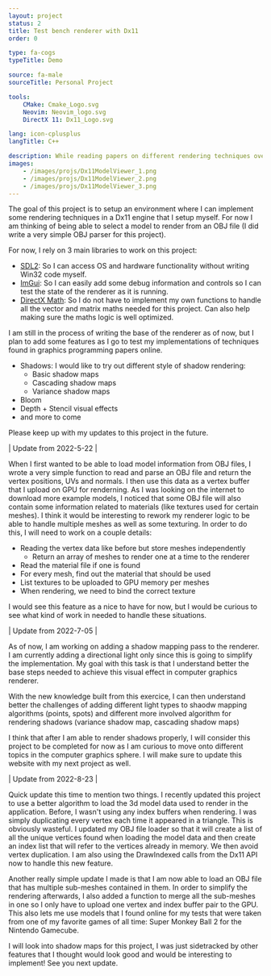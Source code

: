 ```yaml
---
layout: project
status: 2
title: Test bench renderer with Dx11
order: 0

type: fa-cogs
typeTitle: Demo

source: fa-male
sourceTitle: Personal Project

tools:
    CMake: Cmake_Logo.svg
    Neovim: Neovim_logo.svg
    DirectX 11: Dx11_Logo.svg

lang: icon-cplusplus
langTitle: C++

description: While reading papers on different rendering techniques over the course of my progress in graphics programming, I've found some that I would like to try and implement. This project is a very simple renderer to use as a base for these tests.
images:
    - /images/projs/Dx11ModelViewer_1.png
    - /images/projs/Dx11ModelViewer_2.png
    - /images/projs/Dx11ModelViewer_3.png
---
```


The goal of this project is to setup an environment where I can implement some rendering techniques in a Dx11 engine that I setup myself. For now I am thinking of being able to select a model to render from an OBJ file (I did write a very simple OBJ parser for this project).

For now, I rely on 3 main libraries to work on this project:
* [SDL2](https://github.com/libsdl-org/SDL): So I can access OS and hardware functionality without writing Win32 code myself.
* [ImGui](https://github.com/ocornut/imgui): So I can easily add some debug information and controls so I can test the state of the renderer as it is running.
* [DirectX Math](https://github.com/microsoft/DirectXMath): So I do not have to implement my own functions to handle all the vector and matrix maths needed for this project. Can also help making sure the maths logic is well optimized.

I am still in the process of writing the base of the renderer as of now, but I plan to add some features as I go to test my implementations of techniques found in graphics programming papers online.
* Shadows: I would like to try out different style of shadow rendering:
    * Basic shadow maps
    * Cascading shadow maps
    * Variance shadow maps
* Bloom
* Depth + Stencil visual effects
* and more to come

Please keep up with my updates to this project in the future.

| Update from 2022-5-22 |

When I first wanted to be able to load model information from OBJ files, I wrote a very simple function to read and parse an OBJ file and return the vertex positions, UVs and normals. I then use this data as a vertex buffer that I upload on GPU for renderning.
As I was looking on the internet to download more example models, I noticed that some OBJ file will also contain some information related to materials (like textures used for certain meshes). I think it would be interesting to rework my renderer logic to be able to handle multiple meshes as well as some texturing. In order to do this, I will need to work on a couple details:

* Reading the vertex data like before but store meshes independently
    * Return an array of meshes to render one at a time to the renderer
* Read the material file if one is found
* For every mesh, find out the material that should be used
* List textures to be uploaded to GPU memory per meshes
* When rendering, we need to bind the correct texture

I would see this feature as a nice to have for now, but I would be curious to see what kind of work in needed to handle these situations.

| Update from 2022-7-05 |

As of now, I am working on adding a shadow mapping pass to the renderer. I am currently adding a directional light only since this is going to simplify the implementation. My goal with this task is that I understand better the base steps needed to achieve this visual effect in computer graphics renderer.

With the new knowledge built from this exercice, I can then understand better the challenges of adding different light types to shaodw mapping algorithms (points, spots) and different more involved algorithm for rendering shadows (variance shadow map, cascading shadow maps)

I think that after I am able to render shadows properly, I will consider this project to be completed for now as I am curious to move onto different topics in the computer graphics sphere. I will make sure to update this website with my next project as well.

| Update from 2022-8-23 |

Quick update this time to mention two things. I recently updated this project to use a better algorithm to load the 3d model data used to render in the application. Before, I wasn't using any index buffers when rendering. I was simply duplicating every vertex each time it appeared in a triangle. This is obviously wasteful. I updated my OBJ file loader so that it will create a list of all the unique vertices found when loading the model data and then create an index list that will refer to the vertices already in memory. We then avoid vertex duplication. I am also using the DrawIndexed calls from the Dx11 API now to handle this new feature.

Another really simple update I made is that I am now able to load an OBJ file that has multiple sub-meshes contained in them. In order to simplify the rendering afterwards, I also added a function to merge all the sub-meshes in one so I only have to upload one vertex and index buffer pair to the GPU. This also lets me use models that I found online for my tests that were taken from one of my favorite games of all time: Super Monkey Ball 2 for the Nintendo Gamecube.

I will look into shadow maps for this project, I was just sidetracked by other features that I thought would look good and would be interesting to implement! See you next update.
